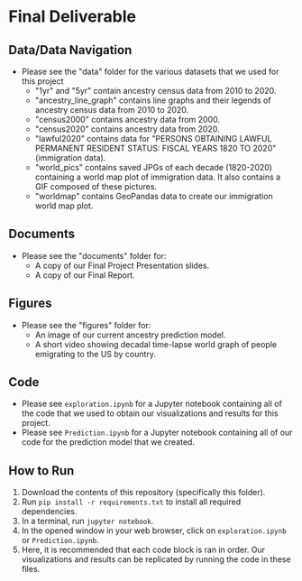 # Final Deliverable

## Data/Data Navigation
- Please see the "data" folder for the various datasets that we used for this project
	- "1yr" and "5yr" contain ancestry census data from 2010 to 2020.
	- "ancestry_line_graph" contains line graphs and their legends of ancestry census data from 2010 to 2020.
	- "census2000" contains ancestry data from 2000.
	- "census2020" contains ancestry data from 2020.
	- "lawful2020" contains data for "PERSONS OBTAINING LAWFUL PERMANENT RESIDENT STATUS: FISCAL YEARS 1820 TO 2020" (immigration data).
	- "world_pics" contains saved JPGs of each decade (1820-2020) containing a world map plot of immigration data. It also contains a GIF composed of these pictures.
	- "worldmap" contains GeoPandas data to create our immigration world map plot.

## Documents
- Please see the "documents" folder for:
	- A copy of our Final Project Presentation slides.
	- A copy of our Final Report.

## Figures
- Please see the "figures" folder for:
	- An image of our current ancestry prediction model.
	- A short video showing decadal time-lapse world graph of people emigrating to the US by country.

## Code
- Please see `exploration.ipynb` for a Jupyter notebook containing all of the code that we used to obtain our visualizations and results for this project.
- Please see `Prediction.ipynb` for a Jupyter notebook containing all of our code for the prediction model that we created.

## How to Run
1. Download the contents of this repository (specifically this folder).
2. Run `pip install -r requirements.txt` to install all required dependencies.
3. In a terminal, run `jupyter notebook`.
4. In the opened window in your web browser, click on `exploration.ipynb` or `Prediction.ipynb`.
5. Here, it is recommended that each code block is ran in order. Our visualizations and results can be replicated by running the code in these files.
